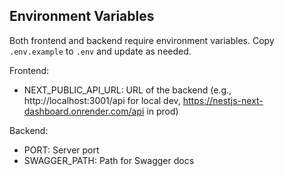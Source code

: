 ## Environment Variables

Both frontend and backend require environment variables. Copy `.env.example` to `.env` and update as needed.

Frontend:

- NEXT_PUBLIC_API_URL: URL of the backend (e.g., http://localhost:3001/api for local dev, https://nestjs-next-dashboard.onrender.com/api in prod)

Backend:

- PORT: Server port
- SWAGGER_PATH: Path for Swagger docs
